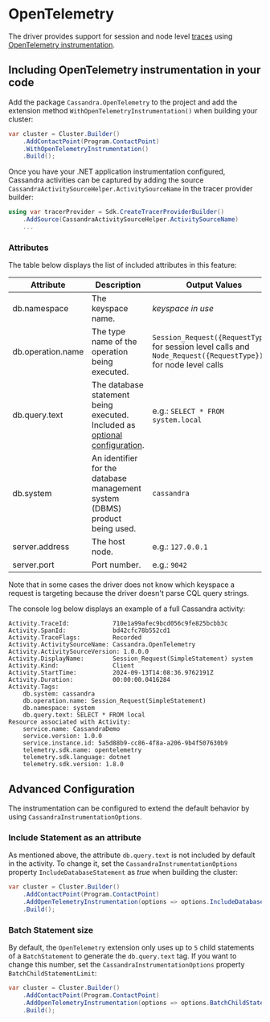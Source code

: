 # OpenTelemetry

The driver provides support for session and node level [traces](https://opentelemetry.io/docs/concepts/signals/traces/) using [OpenTelemetry instrumentation](https://opentelemetry.io/docs/instrumentation/net/).

## Including OpenTelemetry instrumentation in your code

Add the package `Cassandra.OpenTelemetry` to the project and add the extension method `WithOpenTelemetryInstrumentation()` when building your cluster:

```csharp
var cluster = Cluster.Builder()
    .AddContactPoint(Program.ContactPoint)
    .WithOpenTelemetryInstrumentation()
    .Build();
```

Once you have your .NET application instrumentation configured, Cassandra activities can be captured by adding the source `CassandraActivitySourceHelper.ActivitySourceName` in the tracer provider builder:

```csharp
using var tracerProvider = Sdk.CreateTracerProviderBuilder()
    .AddSource(CassandraActivitySourceHelper.ActivitySourceName)
    ...
```

### Attributes

The table below displays the list of included attributes in this feature:

| Attribute  | Description  | Output Values|
|---|---|---|
| db.namespace | The keyspace name. | *keyspace in use* |
| db.operation.name | The type name of the operation being executed. | `Session_Request({RequestType})` for session level calls and `Node_Request({RequestType})`  for node level calls |
| db.query.text | The database statement being executed. Included as [optional configuration](#include-statement-as-an-attribute). | e.g.: `SELECT * FROM system.local` |
| db.system | An identifier for the database management system (DBMS) product being used. | `cassandra` |
| server.address | The host node. | e.g.: `127.0.0.1` |
| server.port | Port number. | e.g.: `9042` |

Note that in some cases the driver does not know which keyspace a request is targeting because the driver doesn't parse CQL query strings.

The console log below displays an example of a full Cassandra activity:

```console
Activity.TraceId:            710e1a99afec9bcd056c9fe825bcbb3c
Activity.SpanId:             bd42cfc78b552cd1
Activity.TraceFlags:         Recorded
Activity.ActivitySourceName: Cassandra.OpenTelemetry
Activity.ActivitySourceVersion: 1.0.0.0
Activity.DisplayName:        Session_Request(SimpleStatement) system
Activity.Kind:               Client
Activity.StartTime:          2024-09-13T14:08:36.9762191Z
Activity.Duration:           00:00:00.0416284
Activity.Tags:
    db.system: cassandra
    db.operation.name: Session_Request(SimpleStatement)
    db.namespace: system
    db.query.text: SELECT * FROM local
Resource associated with Activity:
    service.name: CassandraDemo
    service.version: 1.0.0
    service.instance.id: 5a5d88b9-cc86-4f8a-a206-9b4f507630b9
    telemetry.sdk.name: opentelemetry
    telemetry.sdk.language: dotnet
    telemetry.sdk.version: 1.8.0
```

## Advanced Configuration

The instrumentation can be configured to extend the default behavior by using `CassandraInstrumentationOptions`.

### Include Statement as an attribute

As mentioned above, the attribute `db.query.text` is not included by default in the activity. To change it, set the `CassandraInstrumentationOptions` property `IncludeDatabaseStatement` as *true* when building the cluster:

```csharp
var cluster = Cluster.Builder()
    .AddContactPoint(Program.ContactPoint)
    .AddOpenTelemetryInstrumentation(options => options.IncludeDatabaseStatement = true)
    .Build();
```

### Batch Statement size

By default, the `OpenTelemetry` extension only uses up to `5` child statements of a `BatchStatement` to generate  the `db.query.text` tag. If you want to change this number, set the `CassandraInstrumentationOptions` property `BatchChildStatementLimit`:

```csharp
var cluster = Cluster.Builder()
    .AddContactPoint(Program.ContactPoint)
    .AddOpenTelemetryInstrumentation(options => options.BatchChildStatementLimit = 10)
    .Build();
```